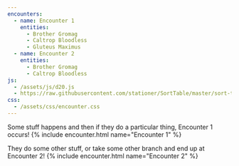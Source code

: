 ```yaml
---
encounters:
  - name: Encounter 1
    entities:
      - Brother Gromag
      - Caltrop Bloodless
      - Gluteus Maximus
  - name: Encounter 2
    entities:
      - Brother Gromag
      - Caltrop Bloodless
js:
  - /assets/js/d20.js
  - https://raw.githubusercontent.com/stationer/SortTable/master/sort-table.min.js
css:
  - /assets/css/encounter.css
---
```


Some stuff happens and then if they do a particular thing, Encounter 1 occurs!
{% include encounter.html name="Encounter 1" %}


They do some other stuff, or take some other branch and end up at Encounter 2!
{% include encounter.html name="Encounter 2" %}
